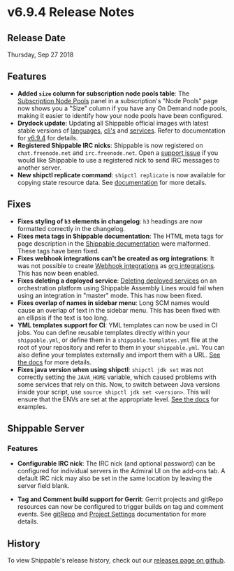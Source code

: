# v6.9.4 Release Notes

## Release Date

Thursday, Sep 27 2018

## Features

- **Added `size` column for subscription node pools table**: The [Subscription Node Pools](http://docs.shippable.com/platform/management/subscription/node-pools/) panel in a subscription's "Node Pools" page now shows you a "Size" column if you have any On Demand node pools, making it easier to identify how your node pools have been configured.
- **Drydock update**: Updating all Shippable official images with latest
  stable versions of [languages](http://docs.shippable.com/platform/runtime/machine-image/language-versions/), [cli's](http://docs.shippable.com/platform/runtime/machine-image/cli-versions/) and [services](http://docs.shippable.com/platform/runtime/machine-image/services-versions/). Refer to documentation
  for [v6.9.4](http://docs.shippable.com/platform/runtime/machine-image/ami-v694/) for details.
- **Registered Shippable IRC nicks**: Shippable is now registered on `chat.freenode.net` and `irc.freenode.net`. Open a [support issue](https://github.com/Shippable/support/issues/new) if you would like Shippable to use a registered nick to send IRC messages to another server.
- **New shipctl replicate command**: `shipctl replicate` is now available for copying state resource data. See [documentation](http://docs.shippable.com/platform/tutorial/workflow/using-shipctl/#replicate) for more details.

## Fixes

- **Fixes styling of `h3` elements in changelog**: `h3` headings are now formatted correctly in the changelog.
- **Fixes meta tags in Shippable documentation**: The HTML meta tags for page description in the [Shippable documentation](http://docs.shippable.com/) were malformed. These tags have been fixed.
- **Fixes webhook integrations can't be created as org integrations**: It was not possible to create [Webhook integrations](http://docs.shippable.com/platform/integration/webhook/) as [org integrations](http://docs.shippable.com/platform/tutorial/integration/subscription-integrations/#creating-an-org-integration-recommended-for-teams). This has now been enabled.
- **Fixes deleting a deployed service**: [Deleting deployed services](http://docs.shippable.com/deploy/deleting-a-service/) on an orchestration platform using Shippable Assembly Lines would fail when using an integration in "master" mode. This has now been fixed.
- **Fixes overlap of names in sidebar menu**: Long SCM names would cause an overlap of text in the sidebar menu. This has been fixed with an ellipsis if the text is too long.
- **YML templates support for CI**: YML templates can now be used in CI jobs. You can define reusable templates directly within your `shippable.yml`, or define them in a `shippable.templates.yml` file at the root of your repository and refer to them in your `shippable.yml`. You can also define your templates externally and import them with a URL. [See the docs](http://docs.shippable.com/ci/yml-structure/#yml-templates) for more details.
- **Fixes java version when using shipctl**: `shipctl jdk set` was not correctly setting the `JAVA_HOME` variable, which caused problems with some services that rely on this.  Now, to switch between Java versions inside your script, use `source shipctl jdk set <version>`. This will ensure that the ENVs are set at the appropriate level.  [See the docs](http://docs.shippable.com/platform/tutorial/workflow/using-shipctl/#jdk-set) for examples.

## Shippable Server

### Features

- **Configurable IRC nick**: The IRC nick (and optional password) can be configured for individual servers in the Admiral UI on the add-ons tab. A default IRC nick may also be set in the same location by leaving the server field blank.

- **Tag and Comment build support for Gerrit**: Gerrit projects and gitRepo resources can now be configured to trigger builds on tag and comment events. See [gitRepo](http://docs.shippable.com/platform/workflow/resource/gitrepo/#latestSyntax) and [Project Settings](http://docs.shippable.com/platform/management/project/settings/#webhookConfig) documentation for more details.

## History

To view Shippable's release history, check out our [releases page on github](https://github.com/Shippable/admiral/releases).
